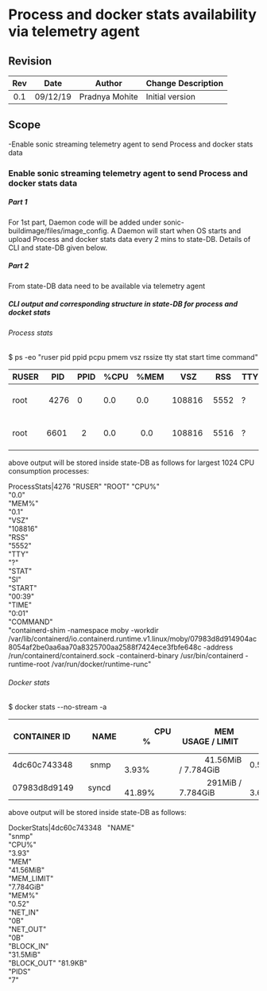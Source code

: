 # Process and docker stats availability via telemetry agent

## Revision

| Rev | Date     | Author      | Change Description |
|:---:|:--------:|:-----------:|--------------------|
| 0.1 | 09/12/19 | Pradnya Mohite | Initial version    |

## Scope
-Enable sonic streaming telemetry agent to send Process and docker stats data

### Enable sonic streaming telemetry agent to send Process and docker stats data

##### Part 1 
For 1st part, Daemon code will be added under sonic-buildimage/files/image_config.  A Daemon will start when OS starts and upload Process and docker stats data every 2 mins to state-DB. Details of CLI and state-DB given below. 

##### Part 2
From state-DB data need to be available via telemetry agent

##### CLI output  and corresponding structure in state-DB for process and docket stats

###### Process stats

$ ps -eo "ruser pid ppid pcpu pmem vsz rssize tty stat start time command" 

|RUSER |   PID |PPID   |  %CPU|%MEM |VSZ          |RSS   |  TTY |   STAT |START| TIME| COMMAND                                                                                                                                                                                                                                                                                                                                                                                                                                               |
|-------|-------|---------|--------|--------|------------|-------|------|---------|-------|------|-----------------------------------------------------------------------------------------------------------------------------------------------------------------------------------------------------------------------------------------------------------------------------------------------------------------------------------------------|
|root    | 4276 | 0        |0.0    | 0.0     | 108816    | 5552 |?      |    Sl     |00:39 |0:01 | containerd-shim -namespace moby -workdir /var/lib/containerd/io.containerd.runtime.v1.linux/moby/07983d8d914904ac8054af2be0aa6aa70a8325700aa2588f7424ece3fbfe648c -address /run/containerd/containerd.sock -containerd-binary /usr/bin/containerd -runtime-root /var/run/docker/runtime-runc|
|root    | 6601 |   2      |0.0   |  0.0    |108816     | 5516 |?      |    Sl     |00:42 |0:01 |containerd-shim -namespace moby -workdir /var/lib/containerd/io.containerd.runtime.v1.linux/moby/4dc60c74334813d6c833d967b1196d1783b90bff0488aa0c35d544db66dc8a81 -address /run/containerd/containerd.sock -containerd-binary /usr/bin/containerd -runtime-root /var/run/docker/runtime-runc|

above output will be stored inside state-DB as follows for largest 1024 CPU consumption processes:

ProcessStats|4276
"RUSER"
"ROOT"
"CPU%"  
"0.0"  
"MEM%"  
"0.1"  
"VSZ"  
"108816"  
"RSS"  
"5552"  
"TTY"  
"?"  
"STAT"  
"SI"  
"START"  
"00:39"  
"TIME"  
"0:01"  
"COMMAND"  
"containerd-shim -namespace moby -workdir /var/lib/containerd/io.containerd.runtime.v1.linux/moby/07983d8d914904ac8054af2be0aa6aa70a8325700aa2588f7424ece3fbfe648c -address /run/containerd/containerd.sock -containerd-binary /usr/bin/containerd -runtime-root /var/run/docker/runtime-runc"  

###### Docker stats

$ docker stats --no-stream -a

|CONTAINER ID |     NAME|              CPU % |             MEM USAGE / LIMIT|   MEM % |           NET I/O|             BLOCK I/O |          PIDS|
|-----------------|----------|-------------------|--------------------------------|-----------|-----------------|----------------------|-------------|
|4dc60c743348 |    snmp |              3.93%  |            41.56MiB / 7.784GiB| 0.52%    |           0B / 0B |    31.5MB / 81.9kB|     7          |
|07983d8d9149 |   syncd |             41.89% |             291MiB / 7.784GiB  |   3.65%   |           0B / 0B |      83MB / 406kB |      33       |

above output will be stored inside state-DB as follows:

DockerStats|4dc60c743348    
"NAME"  
"snmp"  
"CPU%"  
"3.93"  
"MEM"  
"41.56MiB"  
"MEM_LIMIT"  
"7.784GiB"  
"MEM%"  
"0.52"  
"NET_IN"  
"0B"  
"NET_OUT"  
"0B"  
"BLOCK_IN"  
"31.5MiB"  
"BLOCK_OUT" 
"81.9KB"  
"PIDS"  
"7"  